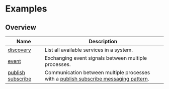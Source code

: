 # Examples

## Overview

| Name | Description |
|------|-------------|
| [discovery](examples/discovery/README.md) | List all available services in a system. |
| [event](examples/event/README.md) | Exchanging event signals between multiple processes.|
| [publish subscribe](examples/publish_subscribe/README.md) | Communication between multiple processes with a [publish subscribe messaging pattern](https://en.wikipedia.org/wiki/Publish–subscribe_pattern). |
